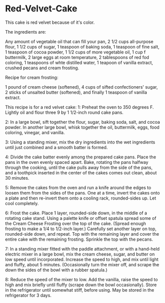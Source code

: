 # Red-Velvet-Cake

This cake is red velvet because of it's color.


The ingredients are:

Any amount of vegetable oil that can fill your pan, 2 1/2 cups all-purpose flour, 1 1/2 cups of sugar, 1 teaspoon of baking soda, 1 teaspoon of fine salt, 1 teaspoon of cocoa powder, 1 1/2 cups of more vegetable oil, 1 cup f buttermilk, 2 large eggs at room temperature, 2 tablespoons of red fod coloring, 1 teaspoons of whte distilled water, 1 teapoon of vanilla extract, crushed pecans and cream frosting.

Recipe for cream frosting:

1 pound of cream cheese (softened), 4 cups of sifted confectioners' sugar, 2 sticks of unsalted butter (softened), and finally 1 teaspoon of vanilla extract.



This recipe is for a red velvet cake:
1: Preheat the oven to 350 degrees F. Lightly oil and flour three 9 by 1 1/2-inch round cake pans.

2: In a large bowl, sift together the flour, sugar, baking soda, salt, and cocoa powder. In another large bowl, whisk together the oil, buttermilk, eggs, food coloring, vinegar, and vanilla.

3: Using a standing mixer, mix the dry ingredients into the wet ingredients until just combined and a smooth batter is formed.

4: Divide the cake batter evenly among the prepared cake pans. Place the pans in the oven evenly spaced apart. Bake, rotating the pans halfway through the cooking, until the cake pulls away from the side of the pans, and a toothpick inserted in the center of the cakes comes out clean, about 30 minutes.

5: Remove the cakes from the oven and run a knife around the edges to loosen them from the sides of the pans. One at a time, invert the cakes onto a plate and then re-invert them onto a cooling rack, rounded-sides up. Let cool completely.

6: Frost the cake. Place 1 layer, rounded-side down, in the middle of a rotating cake stand. Using a palette knife or offset spatula spread some of the Cream Cheese Frosting over the top of the cake. (Spread enough frosting to make a 1/4 to 1/2-inch layer.) Carefully set another layer on top, rounded-side down, and repeat. Top with the remaining layer and cover the entire cake with the remaining frosting. Sprinkle the top with the pecans.

7: In a standing mixer fitted with the paddle attachment, or with a hand-held electric mixer in a large bowl, mix the cream cheese, sugar, and butter on low speed until incorporated. Increase the speed to high, and mix until light and fluffy, about 5 minutes. (Occasionally turn the mixer off, and scrape the down the sides of the bowl with a rubber spatula.)

8: Reduce the speed of the mixer to low. Add the vanilla, raise the speed to high and mix briefly until fluffy (scrape down the bowl occasionally). Store in the refrigerator until somewhat stiff, before using. May be stored in the refrigerator for 3 days.
